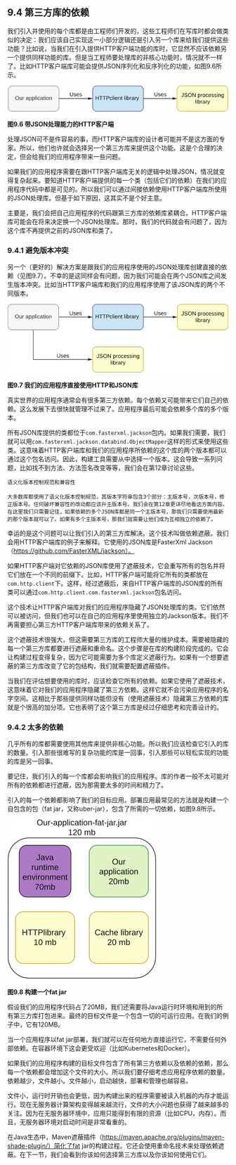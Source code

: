 ## 9.4 第三方库的依赖

我们引入并使用的每个库都是由工程师们开发的，这些工程师们在写库时都会做类似的决定：我们应该自己实现这一小部分逻辑还是引入另一个库来给我们提供这些功能？比如说，当我们在引入提供HTTP客户端功能的库时，它显然不应该依赖另一个提供同样功能的库。但是当工程师要处理库的非核心功能时，情况就不一样了。比如HTTP客户端库可能会提供JSON序列化和反序列化的功能，如图9.6所示。

![9.6](9-6.svg)

**图9.6 带JSON处理能力的HTTP客户端**

处理JSON可不是件容易的事，而HTTP客户端库的设计者可能并不是这方面的专家。所以，他们也许就会选择另一个第三方库来提供这个功能。这是个合理的决定，但会给我们的应用程序带来一些问题。

如果我们的应用程序需要在跟HTTP客户端库无关的逻辑中处理JSON，情况就变得复杂起来。要知道HTTP客户端提供的每一个类（包括它们的依赖）在我们的应用程序代码中都是可见的。所以我们可以通过间接依赖使用HTTP客户端库所使用的JSON处理库。但基于如下原因，这其实不是个好主意。

主要是，我们会把自己应用程序的代码跟第三方库的依赖库紧耦合。HTTP客户端库可能会在将来决定换一个JSON处理库。那时，我们的代码就会有问题了，因为这个库不再提供之前的JSON库和类了。


### 9.4.1 避免版本冲突

另一个（更好的）解决方案是跟我们的应用程序使用的JSON处理库创建直接的依赖（见图9.7）。不幸的是这同样会有问题，因为我们可能会在两个JSON库之间发生版本冲突。比如当HTTP客户端库和我们的应用程序使用了该JSON库的两个不同版本。

![9.7](9-7.svg)

**图9.7 我们的应用程序直接使用HTTP和JSON库**

真实世界的应用程序通常会有很多第三方依赖。每个依赖又可能带来它们自己的依赖。这么发展下去很快就管理不过来了。应用程序最后可能会依赖多个库的多个版本。

所有JSON库提供的类都位于`com.fasterxml.jackson`包内。如果我们需要，我们就可以用`com.fasterxml.jackson.databind.ObjectMapper`这样的形式来使用这些类。这意味着HTTP客户端库和我们的应用程序所依赖的这个库的两个版本都可以通过这个包名访问。因此，构建工具需要从中选择一个版本。这会导致一系列问题，比如找不到方法、方法签名改变等等，我们会在第12章讨论这些。

```
语义化版本控制规范和兼容性

大多数库都使用了语义化版本控制规范，其版本字符串包含3个部分：主版本号，次版本号，修正版本号。任何破坏兼容性的改动都应该升主版本号。我们会在第12章更详尽地看这方面内容。在这里我们只需要记住，如果依赖的多个JSON库都是同一个主版本号，那我们只需要使用最新的那个版本就可以了。如果有多个主版本号，那我们就需要让他们成为互相独立的依赖了。
```

幸运的是这个问题可以让我们引入的第三方库解决。这个技术叫做依赖遮蔽。我们会用HTTP客户端库的例子来解释。它使用的JSON库是FasterXml Jackson（https://github.com/FasterXML/jackson）。

如果HTTP客户端对它依赖的JSON库使用了遮蔽技术，它会重写所有的包名并将它们放在一个不同的前缀下。比如，HTTP客户端可能将它所有的类都放在`com.http.client`下。这样，经过遮蔽后，来自HTTP客户端库的JSON库的所有类可以通过`com.http.client.com.fasterxml.jackson`包名访问。

这个技术让HTTP客户端库对我们的应用程序隐藏了JSON处理库的类。它们依然可以被访问，但我们也可以在自己的应用程序里使用独立的Jackson版本。我们不再需要担心第三方HTTP客户端库带来的依赖关系了。

这个遮蔽技术很强大，但这需要第三方库的工程师大量的维护成本。需要被隐藏的每一个第三方库都要进行遮蔽和重命名。这个步骤是在库的构建阶段完成的。它会让构建过程变得复杂，因为它可能需要为多个库定义遮蔽行为。如果有一个想要遮蔽的第三方库改变了它的包结构，我们就需要配置遮蔽插件。

当我们在评估想要使用的库时，应该检查它所有的依赖。如果它使用了遮蔽技术，这意味着它对我们的应用程序隐藏了第三方依赖。这样它就不会污染应用程序的名字空间。这相比于那些提供同样功能但没有（使用遮蔽技术）隐藏第三方依赖的库就是个很高的加分项。它也表明了这个第三方库是经过仔细思考和完善设计的。


### 9.4.2 太多的依赖

几乎所有的库都需要使用其他库来提供非核心功能。所以我们应该检查它引入的库的数量。引入那些很难写的复杂功能的库是一回事，引入那些可以轻松实现的功能的库是另一回事。

要记住，我们引入的每一个库都会影响我们的应用程序。库的作者一般不太可能对所有的依赖都进行遮蔽，因为那需要太多的时间和精力了。

引入的每一个依赖都影响了我们的目标应用。部署应用最常见的方法就是构建一个自包含的包（fat jar，又称uber-jar），包含了所需的一切依赖，如图9.8所示。

![9.8](9-8.svg)

**图9.8 构建一个fat jar**

假设我们的应用程序代码占了20MB，我们还需要将Java运行时环境和用到的所有第三方库打包进来。最终的目标文件是一个包含一切的可运行应用。在我们的例子中，它有120MB。

当一个应用程序以fat jar部署，我们就可以在任何地方直接运行它，不需要任何外部依赖。在容器环境下这会更受欢迎（比如Kubernetes和Docker）。

如果我们的应用程序构建的目标文件包含了所有第三方依赖以及依赖的依赖，那么每一个依赖都会增加这个文件的大小。所以我们要仔细考虑应用程序依赖的数量。依赖越少，文件越小。文件越小，启动越快，部署和管理也越容易。

文件小，运行时开销也会更低，因为构建出来的程序需要被读入机器的内存才能运行。现在无服务器计算架构变得越来越流行，文件的大小问题也获得了越来越多的关注。因为在无服务器环境中，应用只能得到有限的资源（比如CPU，内存）。而且，无服务器环境对启动时间是非常看重的。

在Java生态中，Maven遮蔽插件（https://maven.apache.org/plugins/maven-shade-plugin/）简化了fat jar的构建过程。它还会使用重命名技术来处理依赖遮蔽。在下一节，我们会看到你该如何选择第三方库以及你该如何使用它们。